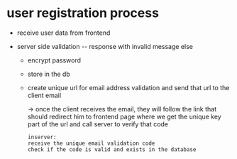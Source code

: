 # user registration process

- receive user data from frontend
- server side validation
  -- response with invalid message
  else

  - encrypt password
  - store in the db
  - create unique url for email address validation and send that url to the client email

    -> once the client receives the email, they will follow the link that should redirect him to frontend page where we get the unique key part of the url and call server to verify that code

        inserver:
        receive the unique email validation code
        check if the code is valid and exists in the database
